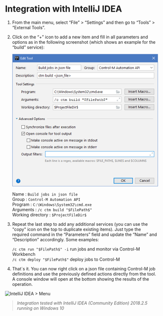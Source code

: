 # Integration with IntelliJ IDEA

1. From the main menu, select “File” > “Settings” and then go to “Tools” > “External Tools”.

2. Click on the “+” icon to add a new item and fill in all parameters and options as in the following screenshot (which shows an example for the “build” service):

   ![IntelliJ IDEA > External Tools](/601-integration-with-ides-and-code-editors/images/intellij_ext_tools.png) 

   Name :  ```Build jobs in json file```\
   Group :  ```Control-M Automation API```\
   Program :  ```C:\Windows\System32\cmd.exe```\
   Arguments :  ```/c ctm build "$FilePath$"```\
   Working directory :  ```$ProjectFileDir$```
   
3. Repeat the last step to add any additional services (you can use the "copy" icon on the top to duplicate existing items). Just type the required command in the “Parameters” field and update the “Name” and “Description” accordingly. Some examples:

   ```/c ctm run "$FilePath$" -i```   run jobs and monitor via Control-M Workbench\
   ```/c ctm deploy "$FilePath$"```   deploy jobs to Control-M

4. That´s it. You can now right click on a json file containing Control-M job definitions and use the previously defined actions directly from the tool. A console window will open at the bottom showing the results of the operation.

![IntelliJ IDEA > Menu](/601-integration-with-ides-and-code-editors/images/intellij_menu.png) 

> *Integration tested with IntelliJ IDEA (Community Edition) 2018.2.5 running on Windows 10*
